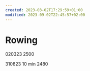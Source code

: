 ```yaml
---
created: 2023-03-02T17:29:59+01:00
modified: 2023-09-02T22:45:57+02:00
---
```


# Rowing

020323
2500

310823
10 min
2480
